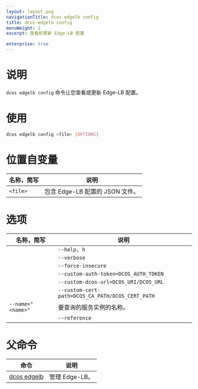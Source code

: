 ```yaml
---
layout: layout.pug
navigationTitle: dcos edgelb config
title: dcos edgelb config
menuWeight: 2
excerpt: 查看和更新 Edge-LB 配置

enterprise: true
---
```


# 说明
`dcos edgelb config` 命令让您查看或更新 Edge-LB 配置。

# 使用

```bash
dcos edgelb config <file> [OPTIONS]
```

# 位置自变量

| 名称，简写 | 说明 |
|---------|-------------|
| `<file>` | 包含 Edge-LB 配置的 JSON 文件。|


# 选项

| 名称，简写 | 说明 |
|---------|-------------|
| | `--help, h` | 显示使用情况。|
| | `--verbose` | 启用额外的请求和响应记录。|
| | `--force-insecure` | 在查询服务时允许未经验证的 TLS 证书。|
| | `--custom-auth-token=DCOS_AUTH_TOKEN` | 在查询服务时使用的自定义 `auth` 令牌。|
| | `--custom-dcos-url=DCOS_URI/DCOS_URL` | 在查询服务时使用的自定义集群 URL。|
| | `--custom-cert-path=DCOS_CA_PATH/DCOS_CERT_PATH` |在查询服务时使用的自定义 TLS CA 证书文件。|
| `--name=" <name>"` | 要查询的服务实例的名称。|
| | `--reference` | 显示配置参考。|

# 父命令

| 命令 | 说明 |
|---------|-------------|
| [dcos edgelb](/mesosphere/dcos/cn/1.11/cli/command-reference/dcos-edgelb/) | 管理 Edge-LB。|
